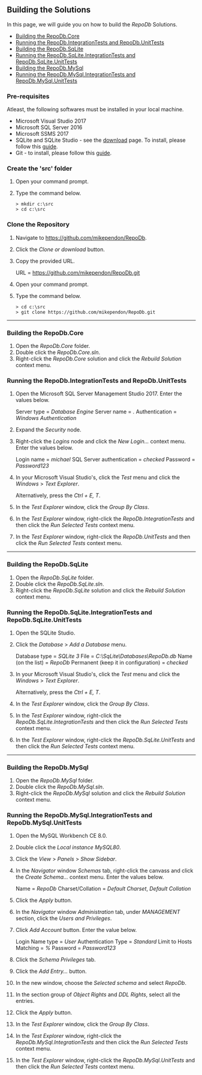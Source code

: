 ## Building the Solutions

In this page, we will guide you on how to build the *RepoDb* Solutions.

- [Building the RepoDb.Core](https://github.com/mikependon/RepoDb/blob/master/RepoDb.Docs/Building%20the%20Solutions.md#building-the-repodbcore)
- [Running the RepoDb.IntegrationTests and RepoDb.UnitTests](https://github.com/mikependon/RepoDb/blob/master/RepoDb.Docs/Building%20the%20Solutions.md#running-the-repodbintegrationtests-and-repodbunittests)
- [Building the RepoDb.SqLite](https://github.com/mikependon/RepoDb/blob/master/RepoDb.Docs/Building%20the%20Solutions.md#building-the-repodbsqlite)
- [Running the RepoDb.SqLite.IntegrationTests and RepoDb.SqLite.UnitTests](https://github.com/mikependon/RepoDb/blob/master/RepoDb.Docs/Building%20the%20Solutions.md#running-the-repodbsqliteintegrationtests-and-repodbsqliteunittests)
- [Building the RepoDb.MySql](https://github.com/mikependon/RepoDb/blob/master/RepoDb.Docs/Building%20the%20Solutions.md#building-the-repodbsqlite)
- [Running the RepoDb.MySql.IntegrationTests and RepoDb.MySql.UnitTests](https://github.com/mikependon/RepoDb/blob/master/RepoDb.Docs/Building%20the%20Solutions.md#running-the-repodbmysqlintegrationtests-and-repodbmysqlunittests)

### Pre-requisites

Atleast, the following softwares must be installed in your local machine.

- Microsoft Visual Studio 2017
- Microsoft SQL Server 2016
- Microsoft SSMS 2017
- SQLite and SQLite Studio - see the [download](https://sqlite.org/download.html) page. To install, please follow this [guide](https://www.sqlitetutorial.net/download-install-sqlite/).
- Git - to install, please follow this [guide](https://git-scm.com/book/en/v2/Getting-Started-Installing-Git).

### Create the 'src' folder

1. Open your command prompt.
2. Type the command below.

	```
	> mkdir c:\src
	> cd c:\src
	```

### Clone the Repository

1. Navigate to https://github.com/mikependon/RepoDb.
2. Click the *Clone or download* button.
3. Copy the provided URL.

	URL = https://github.com/mikependon/RepoDb.git

4. Open your command prompt.
5. Type the command below.

	```
	> cd c:\src
	> git clone https://github.com/mikependon/RepoDb.git
	```

--------

### Building the RepoDb.Core

1. Open the *RepoDb.Core* folder.
2. Double click the *RepoDb.Core.sln*.
3. Right-click the *RepoDb.Core* solution and click the *Rebuild Solution* context menu.

### Running the RepoDb.IntegrationTests and RepoDb.UnitTests

1. Open the Microsoft SQL Server Management Studio 2017. Enter the values below.

	Server type = *Database Engine*
	Server name = *.*
	Authentication = *Windows Authentication*

2. Expand the *Security* node.
3. Right-click the *Logins* node and click the *New Login...* context menu. Enter the values below.

	Login name = *michael*
	SQL Server authentication = *checked*
	Password = *Password123*

4. In your Microsoft Visual Studio's, click the *Test* menu and click the *Windows* > *Text Explorer*.

	Alternatively, press the *Ctrl + E, T*.

5. In the *Test Explorer* window, click the *Group By Class*.
6. In the *Test Explorer* window, right-click the *RepoDb.IntegrationTests* and then click the *Run Selected Tests* context menu.
7. In the *Test Explorer* window, right-click the *RepoDb.UnitTests* and then click the *Run Selected Tests* context menu.

--------

### Building the RepoDb.SqLite

1. Open the *RepoDb.SqLite* folder.
2. Double click the *RepoDb.SqLite.sln*.
3. Right-click the *RepoDb.SqLite* solution and click the *Rebuild Solution* context menu.

### Running the RepoDb.SqLite.IntegrationTests and RepoDb.SqLite.UnitTests

1. Open the SQLite Studio.
2. Click the *Database* > *Add a Database* menu.

	Database type = *SQLite 3*
	File = *C:\SqLite\Databases\RepoDb.db*
	Name (on the list) = *RepoDb*
	Permanent (keep it in configuration) = *checked*

3. In your Microsoft Visual Studio's, click the *Test* menu and click the *Windows* > *Text Explorer*.

	Alternatively, press the *Ctrl + E, T*.

5. In the *Test Explorer* window, click the *Group By Class*.
6. In the *Test Explorer* window, right-click the *RepoDb.SqLite.IntegrationTests* and then click the *Run Selected Tests* context menu.
7. In the *Test Explorer* window, right-click the *RepoDb.SqLite.UnitTests* and then click the *Run Selected Tests* context menu.

--------

### Building the RepoDb.MySql

1. Open the *RepoDb.MySql* folder.
2. Double click the *RepoDb.MySql.sln*.
3. Right-click the *RepoDb.MySql* solution and click the *Rebuild Solution* context menu.

### Running the RepoDb.MySql.IntegrationTests and RepoDb.MySql.UnitTests

1. Open the MySQL Workbench CE 8.0.
2. Double click the *Local instance MySQL80*.
3. Click the *View* > *Panels* > *Show Sidebar*.
4. In the *Navigator* window *Schemas* tab, right-click the canvass and click the *Create Schema...* context menu. Enter the values below.

	Name = *RepoDb*
	Charset/Collation = *Default Charset*, *Default Collation*

5. Click the *Apply* button.
6. In the *Navigator* window *Administration* tab, under *MANAGEMENT* section, click the *Users and Privileges*.
7. Click *Add Account* button. Enter the value below.

	Login Name type = *User*
	Authentication Type = *Standard*
	Limit to Hosts Matching = *%*
	Password = *Password123*

8. Click the *Schema Privileges* tab.
9. Click the *Add Entry...* button.
10. In the new window, choose the *Selected schema* and select *RepoDb*.
11. In the section group of *Object Rights* and *DDL Rights*, select all the entries.
12. Click the *Apply* button.
13. In the *Test Explorer* window, click the *Group By Class*.
14. In the *Test Explorer* window, right-click the *RepoDb.MySql.IntegrationTests* and then click the *Run Selected Tests* context menu.
15. In the *Test Explorer* window, right-click the *RepoDb.MySql.UnitTests* and then click the *Run Selected Tests* context menu.